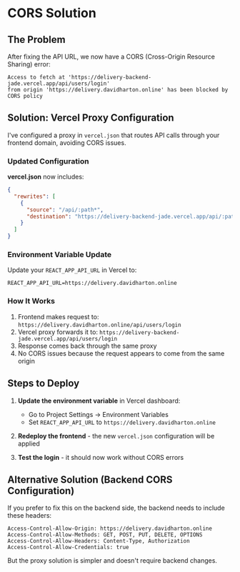 # CORS Solution

## The Problem
After fixing the API URL, we now have a CORS (Cross-Origin Resource Sharing) error:

```
Access to fetch at 'https://delivery-backend-jade.vercel.app/api/users/login' 
from origin 'https://delivery.davidharton.online' has been blocked by CORS policy
```

## Solution: Vercel Proxy Configuration

I've configured a proxy in `vercel.json` that routes API calls through your frontend domain, avoiding CORS issues.

### Updated Configuration

**vercel.json** now includes:
```json
{
  "rewrites": [
    {
      "source": "/api/:path*",
      "destination": "https://delivery-backend-jade.vercel.app/api/:path*"
    }
  ]
}
```

### Environment Variable Update

Update your `REACT_APP_API_URL` in Vercel to:
```
REACT_APP_API_URL=https://delivery.davidharton.online
```

### How It Works

1. Frontend makes request to: `https://delivery.davidharton.online/api/users/login`
2. Vercel proxy forwards it to: `https://delivery-backend-jade.vercel.app/api/users/login`
3. Response comes back through the same proxy
4. No CORS issues because the request appears to come from the same origin

## Steps to Deploy

1. **Update the environment variable** in Vercel dashboard:
   - Go to Project Settings → Environment Variables
   - Set `REACT_APP_API_URL` to `https://delivery.davidharton.online`

2. **Redeploy the frontend** - the new `vercel.json` configuration will be applied

3. **Test the login** - it should now work without CORS errors

## Alternative Solution (Backend CORS Configuration)

If you prefer to fix this on the backend side, the backend needs to include these headers:

```
Access-Control-Allow-Origin: https://delivery.davidharton.online
Access-Control-Allow-Methods: GET, POST, PUT, DELETE, OPTIONS
Access-Control-Allow-Headers: Content-Type, Authorization
Access-Control-Allow-Credentials: true
```

But the proxy solution is simpler and doesn't require backend changes. 